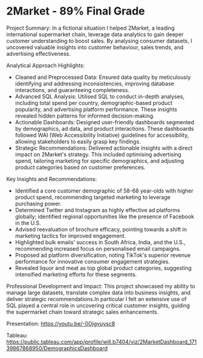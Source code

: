 # 2Market - 89% Final Grade 

Project Summary: In a fictional situation I helped 2Market, a leading international supermarket chain, leverage data analytics to gain deeper customer understanding to boost sales. By analysing consumer datasets, I uncovered valuable insights into customer behaviour, sales trends, and advertising effectiveness.

Analytical Approach Highlights:
- Cleaned and Preprocessed Data: Ensured data quality by meticulously identifying and addressing inconsistencies, improving database interactions, and guaranteeing completeness. 
- Advanced SQL Analysis: Utilised SQL to conduct in-depth analyses, including total spend per country, demographic-based product popularity, and advertising platform performance. These insights revealed hidden patterns for informed decision-making.
- Actionable Dashboards: Designed user-friendly dashboards segmented by demographics, ad data, and product interactions. These dashboards followed WAI (Web Accessibility Initiative) guidelines for accessibility, allowing stakeholders to easily grasp key findings.
- Strategic Recommendations: Delivered actionable insights with a direct impact on 2Market's strategy. This included optimising advertising spend, tailoring marketing for specific demographics, and adjusting product categories based on customer preferences.

Key Insights and Recommendations:
- Identified a core customer demographic of 58-68 year-olds with higher product spend, recommending targeted marketing to leverage purchasing power.
- Determined Twitter and Instagram as highly effective ad platforms globally; identified regional opportunities like the presence of Facebook in the U.S.
- Advised reevaluation of brochure efficacy, pointing towards a shift in marketing tactics for improved engagement.
- Highlighted bulk emails' success in South Africa, India, and the U.S., recommending increased focus on personalised email campaigns.
- Proposed ad platform diversification, noting TikTok's superior revenue performance for innovative consumer engagement strategies.
- Revealed liquor and meat as top global product categories, suggesting intensified marketing efforts for these segments.

Professional Development and Impact: This project showcased my ability to manage large datasets, translate complex data into business insights, and deliver strategic recommendations.In particular I felt an extensive use of SQL played a central role in uncovering critical customer insights, guiding the supermarket chain toward strategic sales enhancements. 

Presentation: https://youtu.be/-0Ojgvuysc8 

Tableau: https://public.tableau.com/app/profile/will.b7404/viz/2MarketDashboard_17139867868950/DemographicsDashboard
